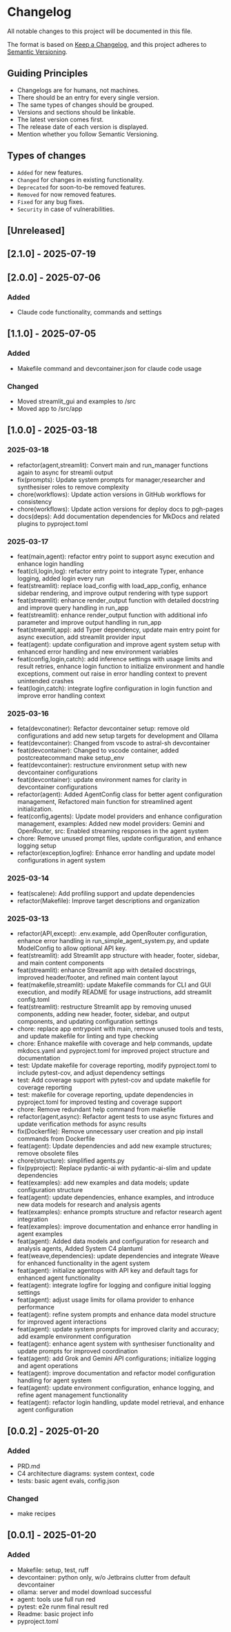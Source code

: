 # Changelog

All notable changes to this project will be documented in this file.

The format is based on [Keep a Changelog](https://keepachangelog.com/en/1.1.0/),
and this project adheres to [Semantic Versioning](https://semver.org/spec/v2.0.0.html).

## Guiding Principles

- Changelogs are for humans, not machines.
- There should be an entry for every single version.
- The same types of changes should be grouped.
- Versions and sections should be linkable.
- The latest version comes first.
- The release date of each version is displayed.
- Mention whether you follow Semantic Versioning.

## Types of changes

- `Added` for new features.
- `Changed` for changes in existing functionality.
- `Deprecated` for soon-to-be removed features.
- `Removed` for now removed features.
- `Fixed` for any bug fixes.
- `Security` in case of vulnerabilities.

## [Unreleased]

## [2.1.0] - 2025-07-19

## [2.0.0] - 2025-07-06

### Added

- Claude code functionality, commands and settings

## [1.1.0] - 2025-07-05

### Added

- Makefile command and devcontainer.json for claude code usage

### Changed

- Moved streamlit_gui and examples to /src
- Moved app to /src/app

## [1.0.0] - 2025-03-18

### 2025-03-18

- refactor(agent,streamlit): Convert main and run_manager functions again to async for streamli output
- fix(prompts): Update system prompts for manager,researcher and synthesiser roles to remove complexity
- chore(workflows): Update action versions in GitHub workflows for consistency
- chore(workflows): Update action versions for deploy docs to pgh-pages
- docs(deps): Add documentation dependencies for MkDocs and related plugins to pyproject.toml

### 2025-03-17

- feat(main,agent): refactor entry point to support async execution and enhance login handling
- feat(cli,login,log): refactor entry point to integrate Typer, enhance logging, added login every run
- feat(streamlit): replace load_config with load_app_config, enhance sidebar rendering, and improve output rendering with type support
- feat(streamlit): enhance render_output function with detailed docstring and improve query handling in run_app
- feat(streamlit): enhance render_output function with additional info parameter and improve output handling in run_app
- feat(streamlit,app): add Typer dependency, update main entry point for async execution, add streamlit provider input
- feat(agent): update configuration and improve agent system setup with enhanced error handling and new environment variables
- feat(config,login,catch): add inference settings with usage limits and result retries, enhance login function to initialize environment and handle exceptions, comment out raise in error handling context to prevent unintended crashes
- feat(login,catch): integrate logfire configuration in login function and improve error handling context

### 2025-03-16

- feta(devconatiner): Refactor devcontainer setup: remove old configurations and add new setup targets for development and Ollama
- feat(devcontainer): Changed from vscode to astral-sh devcontainer
- feat(devcontainer): Changed to vscode container, added postcreatecommand make setup_env
- feat(devcontainer): restructure environment setup with new devcontainer configurations
- feat(devcontainer): update environment names for clarity in devcontainer configurations
- refactor(agent): Added AgentConfig class for better agent configuration management, Refactored main function for streamlined agent initialization.
- feat(config,agents): Update model providers and enhance configuration management, examples: Added new model providers: Gemini and OpenRouter, src: Enabled streaming responses in the agent system
- chore: Remove unused prompt files, update configuration, and enhance logging setup
- refactor(exception,logfire): Enhance error handling and update model configurations in agent system

### 2025-03-14

- feat(scalene): Add profiling support and update dependencies
- refactor(Makefile): Improve target descriptions and organization

### 2025-03-13

- refactor(API,except): .env.example, add OpenRouter configuration, enhance error handling in run_simple_agent_system.py, and update ModelConfig to allow optional API key.
- feat(streamlit): add Streamlit app structure with header, footer, sidebar, and main content components
- feat(streamlit): enhance Streamlit app with detailed docstrings, improved header/footer, and refined main content layout
- feat(makefile,streamlit): update Makefile commands for CLI and GUI execution, and modify README for usage instructions, add streamlit config.toml
- feat(streamlit): restructure Streamlit app by removing unused components, adding new header, footer, sidebar, and output components, and updating configuration settings
- chore: replace app entrypoint with main, remove unused tools and tests, and update makefile for linting and type checking
- chore: Enhance makefile with coverage and help commands, update mkdocs.yaml and pyproject.toml for improved project structure and documentation
- test: Update makefile for coverage reporting, modify pyproject.toml to include pytest-cov, and adjust dependency settings
- test: Add coverage support with pytest-cov and update makefile for coverage reporting
- test: makefile for coverage reporting, update dependencies in pyproject.toml for improved testing and coverage support
- chore: Remove redundant help command from makefile
- refactor(agent,async): Refactor agent tests to use async fixtures and update verification methods for async results
- fix(Dockerfile): Remove unnecessary user creation and pip install commands from Dockerfile
- feat(agent): Update dependencies and add new example structures; remove obsolete files
- chore(structure): simplified agents.py
- fix(pyproject): Replace pydantic-ai with pydantic-ai-slim and update dependencies
- feat(examples): add new examples and data models; update configuration structure
- feat(agent): update dependencies, enhance examples, and introduce new data models for research and analysis agents
- feat(examples): enhance prompts structure and refactor research agent integration
- feat(examples): improve documentation and enhance error handling in agent examples
- feat(agent): Added data models and configuration for research and analysis agents, Added System C4 plantuml
- feat(weave,dependencies): update dependencies and integrate Weave for enhanced functionality in the agent system
- feat(agent): initialize agentops with API key and default tags for enhanced agent functionality
- feat(agent): integrate logfire for logging and configure initial logging settings
- feat(agent): adjust usage limits for ollama provider to enhance performance
- feat(agent): refine system prompts and enhance data model structure for improved agent interactions
- feat(agent): update system prompts for improved clarity and accuracy; add example environment configuration
- feat(agent): enhance agent system with synthesiser functionality and update prompts for improved coordination
- feat(agent): add Grok and Gemini API configurations; initialize logging and agent operations
- feat(agent): improve documentation and refactor model configuration handling for agent system
- feat(agent): update environment configuration, enhance logging, and refine agent management functionality
- feat(agent): refactor login handling, update model retrieval, and enhance agent configuration

## [0.0.2] - 2025-01-20

### Added

- PRD.md
- C4 architecture diagrams: system context, code
- tests: basic agent evals, config.json

### Changed

- make recipes

## [0.0.1] - 2025-01-20

### Added

- Makefile: setup, test, ruff
- devcontainer: python only, w/o Jetbrains clutter from default devcontainer
- ollama: server and model download successful
- agent: tools use full run red
- pytest: e2e runm final result red
- Readme: basic project info
- pyproject.toml
